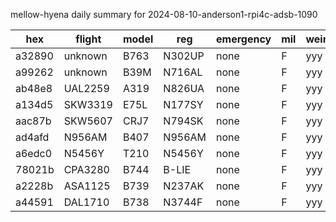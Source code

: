 mellow-hyena daily summary for 2024-08-10-anderson1-rpi4c-adsb-1090

|hex|flight|model|reg|emergency|mil|weirdo|
|--|--|--|--|--|--|--|
|a32890|unknown|B763|N302UP|none|F|yyy|
|a99262|unknown|B39M|N716AL|none|F|yyy|
|ab48e8|UAL2259|A319|N826UA|none|F|yyy|
|a134d5|SKW3319|E75L|N177SY|none|F|yyy|
|aac87b|SKW5607|CRJ7|N794SK|none|F|yyy|
|ad4afd|N956AM|B407|N956AM|none|F|yyy|
|a6edc0|N5456Y|T210|N5456Y|none|F|yyy|
|78021b|CPA3280|B744|B-LIE|none|F|yyy|
|a2228b|ASA1125|B739|N237AK|none|F|yyy|
|a44591|DAL1710|B738|N3744F|none|F|yyy|
